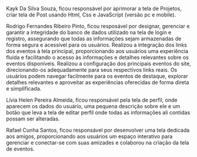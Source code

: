 Kayk Da Silva Souza, ficou responsável por aprimorar a tela de Projetos, criar tela de Post usando Html, Css e JavaScript (versão pc e mobile).

Rodrigo Fernandes Ribeiro Pinto, ficou resposável por designar, gerenciar e garantir a integridade do banco de dados utilizado na tela de login e registro, assegurando que todas as informações sejam armazenadas de forma segura e acessível para os usuários. Realizou a integração dos links dos eventos à tela principal, proporcionando aos usuários uma experiência fluida e facilitando o acesso às informações e detalhes relevantes sobre os eventos disponíveis. Realizou a configuração dos principais eventos do site, direcionando-os adequadamente para seus respectivos links reais. Os usuários podem navegar facilmente para os eventos de destaque, explorar detalhes relevantes e aproveitar as experiências oferecidas de forma direta e simplificada. 

Lívia Helen Pereira Almeida, ficou responsável pela tela de perfil, onde aparecem os dados do usuário, uma pequena descrição sobre ele e um botão que leva a tela de editar perfil onde todas as informações ali contidas possam ser alteradas.

Rafael Cunha Santos, ficou responsável por desenvolver uma tela dedicada aos amigos, proporcionando aos usuários um espaço interativo para gerenciar e conectar-se com suas amizades e colaborou na criação da tela de eventos.
